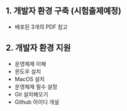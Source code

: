 ## 1. 개발자 환경 구축 (**시험출제예정**)
   * 배포된 3개의 PDF 참고

## 2. 개발자 환경 지원
   * 운영체제 이해
   * 윈도우 설치
   * MacOS 설치
   * 운영체제 필수 설정
   * Git 설치해오기
   * Github 아이디 개설